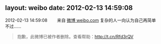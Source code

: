 layout: weibo
date: 2012-02-13 14:59:08
---
2012-02-13 14:59:08  &nbsp;&nbsp;&nbsp;&nbsp;&nbsp;&nbsp; 来自 <a href="http://weibo.com/" rel="nofollow">微博 weibo.com</a>
复杂的人一向认为自己再简单不过……
>  抱歉，此微博已被作者删除。查看帮助：http://t.cn/Rfd3rQV
